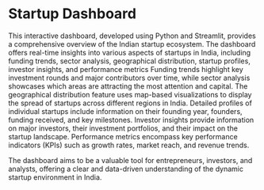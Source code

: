 # Startup Dashboard
This interactive dashboard, developed using Python and Streamlit, provides a comprehensive overview of the Indian startup ecosystem. 
The dashboard offers real-time insights into various aspects of startups in India, 
including funding trends, sector analysis, geographical distribution, startup profiles, investor insights, and performance metrics
Funding trends highlight key investment rounds and major contributors over time, while sector analysis showcases which areas are attracting the most attention and capital. 
The geographical distribution feature uses map-based visualizations to display the spread of startups across different regions in India. 
Detailed profiles of individual startups include information on their founding year, founders, funding received, and key milestones. 
Investor insights provide information on major investors, their investment portfolios, and their impact on the startup landscape. 
Performance metrics encompass key performance indicators (KPIs) such as growth rates, market reach, and revenue trends.

The dashboard aims to be a valuable tool for entrepreneurs, investors, and analysts, offering a clear and data-driven understanding of the dynamic startup environment in India.
